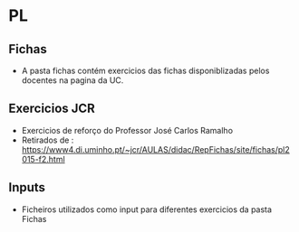 # PL

## Fichas
- A pasta fichas contém exercicios das fichas disponiblizadas pelos docentes na pagina da UC.

## Exercicios JCR
- Exercicios de reforço do Professor José Carlos Ramalho
- Retirados de : https://www4.di.uminho.pt/~jcr/AULAS/didac/RepFichas/site/fichas/pl2015-f2.html

## Inputs
- Ficheiros utilizados como input para diferentes exercicios da pasta Fichas
